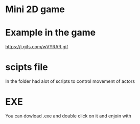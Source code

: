 # Mini 2D game
# Example in the game
https://j.gifs.com/wVYRAR.gif
# scipts file
In the folder had alot of scripts to control movement of actors
# EXE
You can dowload .exe and double click on it and enjoin with

